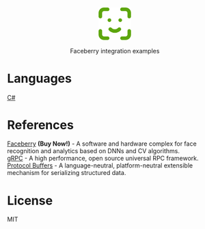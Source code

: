 <p align="center"><img width="15%" src="docs/logo.png" /></p>
<p align="center">Faceberry integration examples</p>

# Languages
[C#](csharp)

# References
[Faceberry](https://smartmealservice.com/en/face-id-2) **(Buy Now!)** - A software and hardware complex for face recognition and analytics based on DNNs and CV algorithms.  
[gRPC](https://grpc.io/) - A high performance, open source universal RPC framework.  
[Protocol Buffers](https://developers.google.com/protocol-buffers/docs/overview) - A language-neutral, platform-neutral extensible mechanism for serializing structured data.  

# License
MIT
